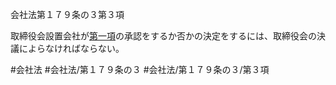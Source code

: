 会社法第１７９条の３第３項

取締役会設置会社が[第一項](会社法＿＿＿＿第１７９条の３第１項)の承認をするか否かの決定をするには、取締役会の決議によらなければならない。

#会社法
#会社法/第１７９条の３
#会社法/第１７９条の３/第３項
